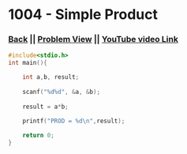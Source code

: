 # 1004 - Simple Product

### [Back](./..) || [Problem View](https://judge.beecrowd.com/en/problems/view/1004) || [YouTube video Link](https://www.youtube.com/watch?v=l-2o3WXNsAA) 

```c
#include<stdio.h>
int main(){

    int a,b, result;
    
    scanf("%d%d", &a, &b);
    
    result = a*b;
    
    printf("PROD = %d\n",result);

    return 0;
}
```

